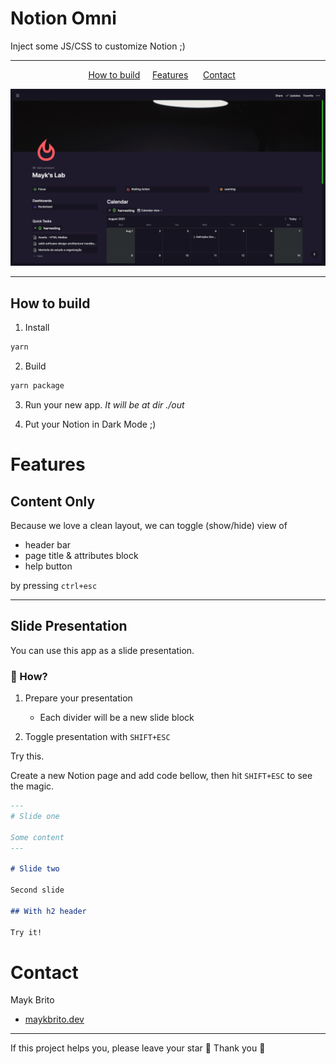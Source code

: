 # Notion Omni

Inject some JS/CSS to customize Notion ;)

---

<p align="center">
<a href="#how-to-build">How to build</a>&nbsp;&nbsp;&nbsp;&nbsp;
<a href="#features">Features</a>
&nbsp;&nbsp;&nbsp;&nbsp;
<a href="#contact">Contact</a>
&nbsp;&nbsp;&nbsp;&nbsp;
</p>

![Preview](.github/preview.png)

---

## How to build

1. Install

```sh
yarn
```

2. Build

```sh
yarn package
```

3. Run your new app.
   _It will be at dir ./out_

4. Put your Notion in Dark Mode ;)

# Features

## Content Only

Because we love a clean layout, we can toggle (show/hide) view of

- header bar
- page title & attributes block
- help button

by pressing `ctrl+esc`

---

## Slide Presentation

You can use this app as a slide presentation.

### 🤔 How?

1. Prepare your presentation

   - Each divider will be a new slide block

2. Toggle presentation with `SHIFT+ESC`

Try this.

Create a new Notion page and add code bellow, then hit `SHIFT+ESC` to see the magic.

```md
---
# Slide one

Some content
---

# Slide two

Second slide

## With h2 header

Try it!
```

# Contact

Mayk Brito

- [maykbrito.dev](https://maykbrito.dev)

---

If this project helps you, please leave your star 🌟 Thank you 💛
